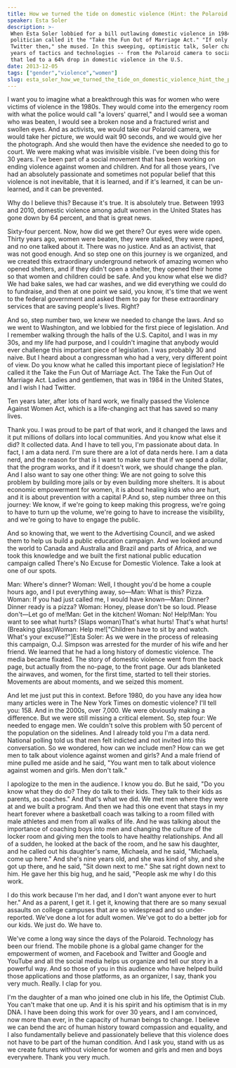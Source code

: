 ```yaml
---
title: How we turned the tide on domestic violence (Hint: the Polaroid helped)
speaker: Esta Soler
description: >-
 When Esta Soler lobbied for a bill outlawing domestic violence in 1984, one
 politician called it the "Take the Fun Out of Marriage Act." "If only I had
 Twitter then," she mused. In this sweeping, optimistic talk, Soler charts 30
 years of tactics and technologies -- from the Polaroid camera to social media --
 that led to a 64% drop in domestic violence in the U.S.
date: 2013-12-05
tags: ["gender","violence","women"]
slug: esta_soler_how_we_turned_the_tide_on_domestic_violence_hint_the_polaroid_helped
---
```


I want you to imagine what a breakthrough this was for women who were victims of violence
in the 1980s. They would come into the emergency room with what the police would call "a
lovers' quarrel," and I would see a woman who was beaten, I would see a broken nose and a
fractured wrist and swollen eyes. And as activists, we would take our Polaroid camera, we
would take her picture, we would wait 90 seconds, and we would give her the photograph.
And she would then have the evidence she needed to go to court. We were making what was
invisible visible. I've been doing this for 30 years. I've been part of a social movement
that has been working on ending violence against women and children. And for all those
years, I've had an absolutely passionate and sometimes not popular belief that this
violence is not inevitable, that it is learned, and if it's learned, it can be un-learned,
and it can be prevented.

Why do I believe this? Because it's true. It is absolutely true. Between 1993 and 2010,
domestic violence among adult women in the United States has gone down by 64 percent, and
that is great news. 

Sixty-four percent. Now, how did we get there? Our eyes were wide open. Thirty years ago,
women were beaten, they were stalked, they were raped, and no one talked about it. There
was no justice. And as an activist, that was not good enough. And so step one on this
journey is we organized, and we created this extraordinary underground network of amazing
women who opened shelters, and if they didn't open a shelter, they opened their home so
that women and children could be safe. And you know what else we did? We had bake sales,
we had car washes, and we did everything we could do to fundraise, and then at one point
we said, you know, it's time that we went to the federal government and asked them to pay
for these extraordinary services that are saving people's lives. Right?

And so, step number two, we knew we needed to change the laws. And so we went to
Washington, and we lobbied for the first piece of legislation. And I remember walking
through the halls of the U.S. Capitol, and I was in my 30s, and my life had purpose, and I
couldn't imagine that anybody would ever challenge this important piece of legislation. I
was probably 30 and naive. But I heard about a congressman who had a very, very different
point of view. Do you know what he called this important piece of legislation? He called
it the Take the Fun Out of Marriage Act. The Take the Fun Out of Marriage Act. Ladies and
gentlemen, that was in 1984 in the United States, and I wish I had Twitter.

Ten years later, after lots of hard work, we finally passed the Violence Against Women
Act, which is a life-changing act that has saved so many lives. 

Thank you. I was proud to be part of that work, and it changed the laws and it put
millions of dollars into local communities. And you know what else it did? It collected
data. And I have to tell you, I'm passionate about data. In fact, I am a data nerd. I'm
sure there are a lot of data nerds here. I am a data nerd, and the reason for that is I
want to make sure that if we spend a dollar, that the program works, and if it doesn't
work, we should change the plan. And I also want to say one other thing: We are not going
to solve this problem by building more jails or by even building more shelters. It is
about economic empowerment for women, it is about healing kids who are hurt, and it is
about prevention with a capital P.And so, step number three on this journey: We know, if
we're going to keep making this progress, we're going to have to turn up the volume, we're
going to have to increase the visibility, and we're going to have to engage the
public.

And so knowing that, we went to the Advertising Council, and we asked them to help us
build a public education campaign. And we looked around the world to Canada and Australia
and Brazil and parts of Africa, and we took this knowledge and we built the first national
public education campaign called There's No Excuse for Domestic Violence. Take a look at
one of our spots.

Man: Where's dinner? Woman: Well, I thought you'd be home a couple hours ago, and I put
everything away, so—Man: What is this? Pizza. Woman: If you had just called me, I would
have known—Man: Dinner? Dinner ready is a pizza? Woman: Honey, please don't be so loud.
Please don't—Let go of me!Man: Get in the kitchen! Woman: No! Help!Man: You want to see
what hurts? (Slaps woman)That's what hurts! That's what hurts! (Breaking glass)Woman: Help
me!["Children have to sit by and watch. What's your excuse?"]Esta Soler: As we were in the
process of releasing this campaign, O.J. Simpson was arrested for the murder of his wife
and her friend. We learned that he had a long history of domestic violence. The media
became fixated. The story of domestic violence went from the back page, but actually from
the no-page, to the front page. Our ads blanketed the airwaves, and women, for the first
time, started to tell their stories. Movements are about moments, and we seized this
moment.

And let me just put this in context. Before 1980, do you have any idea how many articles
were in The New York Times on domestic violence? I'll tell you: 158. And in the 2000s,
over 7,000. We were obviously making a difference. But we were still missing a critical
element. So, step four: We needed to engage men. We couldn't solve this problem with 50
percent of the population on the sidelines. And I already told you I'm a data nerd.
National polling told us that men felt indicted and not invited into this conversation. So
we wondered, how can we include men? How can we get men to talk about violence against
women and girls? And a male friend of mine pulled me aside and he said, "You want men to
talk about violence against women and girls. Men don't talk." 

I apologize to the men in the audience. I know you do. But he said, "Do you know what they
do do? They do talk to their kids. They talk to their kids as parents, as coaches." And
that's what we did. We met men where they were at and we built a program. And then we had
this one event that stays in my heart forever where a basketball coach was talking to a
room filled with male athletes and men from all walks of life. And he was talking about
the importance of coaching boys into men and changing the culture of the locker room and
giving men the tools to have healthy relationships. And all of a sudden, he looked at the
back of the room, and he saw his daughter, and he called out his daughter's name,
Michaela, and he said, "Michaela, come up here." And she's nine years old, and she was
kind of shy, and she got up there, and he said, "Sit down next to me." She sat right down
next to him. He gave her this big hug, and he said, "People ask me why I do this
work.

I do this work because I'm her dad, and I don't want anyone ever to hurt her." And as a
parent, I get it. I get it, knowing that there are so many sexual assaults on college
campuses that are so widespread and so under-reported. We've done a lot for adult women.
We've got to do a better job for our kids. We just do. We have to. 

We've come a long way since the days of the Polaroid. Technology has been our friend. The
mobile phone is a global game changer for the empowerment of women, and Facebook and
Twitter and Google and YouTube and all the social media helps us organize and tell our
story in a powerful way. And so those of you in this audience who have helped build those
applications and those platforms, as an organizer, I say, thank you very much. Really. I
clap for you. 

I'm the daughter of a man who joined one club in his life, the Optimist Club. You can't
make that one up. And it is his spirit and his optimism that is in my DNA. I have been
doing this work for over 30 years, and I am convinced, now more than ever, in the capacity
of human beings to change. I believe we can bend the arc of human history toward
compassion and equality, and I also fundamentally believe and passionately believe that
this violence does not have to be part of the human condition. And I ask you, stand with
us as we create futures without violence for women and girls and men and boys
everywhere. Thank you very much.

<!--
ad_duration=3.33
comment_count=84
event="TEDWomen 2013"
external_start_time=0
has_talk_citation=0
intro_duration=11.82
is_subtitle_required="False"
is_talk_featured="True"
language="en"
language_swap="False"
native_language="en"
number_of_related_talks=6
number_of_speakers=1
number_of_subtitled_videos=31
number_of_tags=3
number_of_talk_download_languages=31
number_of_talk_more_resources=1
number_of_talk_recommendations=0
number_of_talks_take_actions=0
post_ad_duration=0.83
published_timestamp="2014-02-03 16:00:41"
recording_date="2013-12-05"
speaker_description="Violence and abuse prevention expert"
speaker_is_published=1
speaker_name="Esta Soler"
talk_name="How we turned the tide on domestic violence (Hint: the Polaroid helped)"
talks_tags=["gender","violence","women"]
talks_take_action=[]
url_audio="https://download.ted.com/talks/EstaSoler_2013W.mp3?apikey=acme-roadrunner"
url_photo_speaker="https://pe.tedcdn.com/images/ted/d481687b997361c6ab744b94a2bcd4390e672dee_254x191.jpg"
url_photo_talk="https://pe.tedcdn.com/images/ted/2ea66c74d85c682ef340619de65c6bc09745792d_1600x1200.jpg"
url_webpage="https://www.ted.com/talks/esta_soler_how_we_turned_the_tide_on_domestic_violence_hint_the_polaroid_helped"
video_type_name="TED Stage Talk"
-->